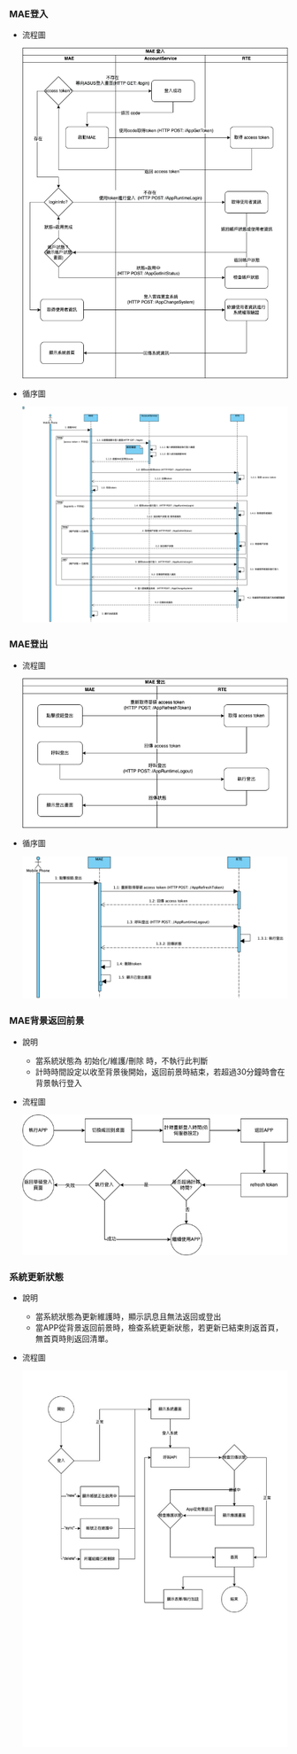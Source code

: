 
### <div id="applogin">MAE登入</div>
* 流程圖
  
    ![image][workflow_login]

* 循序圖

    ![image][sequence_login]

### <div id="applogout">MAE登出</div>
* 流程圖
  
    ![image][workflow_logout]

* 循序圖
  
    ![image][sequence_logout]

### <div id="appbacktofront">MAE背景返回前景</div>
* 說明
  * 當系統狀態為 初始化/維護/刪除 時，不執行此判斷
  * 計時時間設定以收至背景後開始，返回前景時結束，若超過30分鐘時會在背景執行登入
* 流程圖
  
    ![image][workflow_back_to_front]

### <div id="appsystemupgrade">系統更新狀態</div>
* 說明
  * 當系統狀態為更新維護時，顯示訊息且無法返回或登出
  * 當APP從背景返回前景時，檢查系統更新狀態，若更新已結束則返首頁，無首頁時則返回清單。
* 流程圖

    ![image][workflow_upgrade]

<!-- 連結 -->
[sequence_login]:image/sequence_login.png "登入循序圖"
[sequence_logout]:image/sequence_logout.png "登出循序圖"
[workflow_login]:image/workflow_login.png "登入流程圖"
[workflow_logout]:image/workflow_logout.png "登出流程圖"
[workflow_back_to_front]:image/workflow_back_to_front.png "背景返回前景"
[workflow_upgrade]:image/workflow_upgrade.jpg "系統更新狀態"
